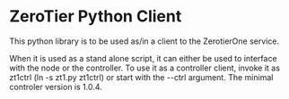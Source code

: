 ZeroTier Python Client
======

This python library is to be used as/in a client to the ZerotierOne service.

When it is used as a stand alone script, it can either be used to interface with the node or the controller. To use it as a controller client, invoke it as zt1ctrl (ln -s zt1.py zt1ctrl) or start with the --ctrl argument. The minimal controler version is 1.0.4.


